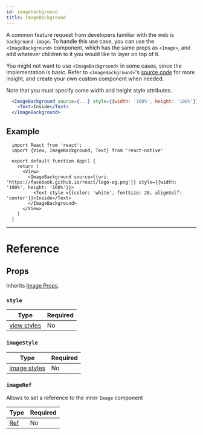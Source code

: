 ```yaml
---
id: imagebackground
title: ImageBackground
---
```


A common feature request from developers familiar with the web is `background-image`. To handle this use case, you can use the `<ImageBackground>` component, which has the same props as `<Image>`, and add whatever children to it you would like to layer on top of it.

You might not want to use `<ImageBackground>` in some cases, since the implementation is basic. Refer to `<ImageBackground>`'s [source code](https://github.com/facebook/react-native/blob/master/Libraries/Image/ImageBackground.js) for more insight, and create your own custom component when needed.

Note that you must specify some width and height style attributes.

```jsx
  <ImageBackground source={...} style={{width: '100%', height: '100%'}}>
    <Text>Inside</Text>
  </ImageBackground>
```

## Example

```SnackPlayer name=ImageBackground
  import React from 'react';
  import {View, ImageBackground, Text} from 'react-native'

  export default function App() {
    return (
      <View>
        <ImageBackground source={{uri: 'https://facebook.github.io/react/logo-og.png'}} style={{width: '100%', height: '100%'}}>
          <Text style ={{color: 'white', fontSize: 20, alignSelf: 'center'}}>Inside</Text>
        </ImageBackground>
      </View>
    )
  }
```

---

# Reference

## Props

Inherits [Image Props](image.md#props).

### `style`

| Type                               | Required |
| ---------------------------------- | -------- |
| [view styles](view-style-props.md) | No       |

### `imageStyle`

| Type                                 | Required |
| ------------------------------------ | -------- |
| [image styles](image-style-props.md) | No       |

### `imageRef`

Allows to set a reference to the inner `Image` component

| Type                                                  | Required |
| ----------------------------------------------------- | -------- |
| [Ref](https://reactjs.org/docs/refs-and-the-dom.html) | No       |
